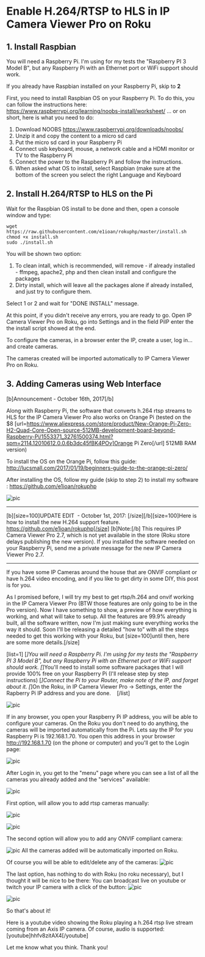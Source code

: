 # Enable H.264/RTSP to HLS in IP Camera Viewer Pro on Roku

## 1. Install Raspbian

You will need a Raspberry Pi. I'm using for my tests the "Raspberry PI 3 Model B", but any Raspberry Pi with an Ethernet port or WiFi support should work.

If you already have Raspbian installed on your Raspberry Pi, skip to **2**

First, you need to install Raspbian OS on your Raspberry Pi. To do this, you can follow the instructions here:
https://www.raspberrypi.org/learning/noobs-install/worksheet/
... or on short, here is what you need to do:

1. Download NOOBS https://www.raspberrypi.org/downloads/noobs/
2. Unzip it and copy the content to a micro sd card
3. Put the micro sd card in your Raspberry Pi 
4. Connect usb keyboard, mouse, a network cable and a HDMI monitor or TV to the Raspberry Pi
5. Connect the power to the Raspberry Pi and follow the instructions.
6. When asked what OS to install, select Raspbian (make sure at the bottom of the screen you select the right Language and Keyboard

## 2. Install H.264/RTSP to HLS on the Pi

Wait for the Raspbian OS install to be done and then, open a console window and type:
```
wget https://raw.githubusercontent.com/e1ioan/rokuphp/master/install.sh
chmod +x install.sh
sudo ./install.sh
```
You will be shown two option:
1. To clean intall, which is recommended, will remove - if already installed - ffmpeg, apache2, php and then clean install and configure the packages
2. Dirty install, which will leave all the packages alone if already installed, and just try to configure them.

Select 1 or 2 and wait for "DONE INSTALL" message.

At this point, if you didn't receive any errors, you are ready to go.
Open IP Camera Viewer Pro on Roku, go into Settings and in the field PiIP enter the the install script showed at the end.

To configure the cameras, in a browser enter the IP, create a user, log in... and create cameras. 

The cameras created will be imported automatically to IP Camera Viewer Pro on Roku.

## 3. Adding Cameras using Web Interface

[b]Announcement - October 16th, 2017[/b]

Along with Raspberry Pi, the software that converts h.264 rtsp streams to HLS for the IP Camera Viewer Pro also works on Orange Pi (tested on the $8 [url=https://www.aliexpress.com/store/product/New-Orange-Pi-Zero-H2-Quad-Core-Open-source-512MB-development-board-beyond-Raspberry-Pi/1553371_32761500374.html?spm=2114.12010612.0.0.6b3dc45fBK4POv]Orange Pi Zero[/url] 512MB RAM version)

To install the OS on the Orange Pi, follow this guide: http://lucsmall.com/2017/01/19/beginners-guide-to-the-orange-pi-zero/

After installing the OS, follow my guide (skip to step 2) to install my software : https://github.com/e1ioan/rokuphp

![pic](https://i.imgur.com/W6m7oNE.jpg)

---------------------------

[b][size=100]UPDATE EDIT  - October 1st, 2017: [/size][/b][size=100]Here is how to install the new H.264 support feature. https://github.com/e1ioan/rokuphp[/size]
[b]Note:[/b] This requires IP Camera Viewer Pro 2.7, which is not yet available in the store (Roku store delays publishing the new version). If you installed the software needed on your Raspberry Pi, send me a private message for the new IP Camera Viewer Pro 2.7.

---------------------------


If you have some IP Cameras around the house that are ONVIF compliant or have h.264 video encoding, and if you like to get dirty in some DIY, this post is for you.

As I promised before, I will try my best to get rtsp/h.264 and onvif working in the IP Camera Viewer Pro (BTW those features are only going to be in the Pro version).
Now I have something to show, a preview of how everything is working, and what will take to setup. All the features are 99.9% already built, all the software written, now I'm just making sure everything works the way it should. Soon I'll be releasing a detailed "how to" with all the steps needed to get this working with your Roku, but [size=100]until then, here are some more details.[/size]

[list=1]
[*]You will need a Raspberry Pi. I'm using for my tests the "Raspberry PI 3 Model B", but any Raspberry Pi with an Ethernet port or WiFi support should work.
[*]You'll need to install some software packages that I will provide 100% free on your Raspberry Pi (I'll release step by step instructions)
[*]Connect the Pi to your Router, make note of the IP, and forget about it.
[*]On the Roku, in IP Camera Viewer Pro -> Settings, enter the Rapberry Pi IP address and you are done.   
[/list]


![pic](https://i.imgur.com/bZa8bLX.jpg)

If in any browser, you open your Raspberry Pi IP address, you will be able to configure your cameras. On the Roku you don't need to do anything, the cameras will be imported automatically from the Pi.
Lets say the IP for you Raspberry Pi is 192.168.1.70. You open this address in your browser http://192.168.1.70 (on the phone or computer) and you'll get to the Login page:

![pic](https://i.imgur.com/s2jLVNU.png)

After Login in, you get to the "menu" page where you can see a list of all the cameras you already added and the "services" available:

![pic](https://i.imgur.com/8smDkKt.png)

First option, will allow you to add rtsp cameras manually:

![pic](https://i.imgur.com/n72Y6oq.png)

![pic](https://i.imgur.com/0LVlGDl.png)

The second option will allow you to add any ONVIF compliant camera:

![pic](https://i.imgur.com/MTft4E1.png)
All the cameras added will be automatically imported on Roku.

Of course you will be able to edit/delete any of the cameras:
![pic](https://i.imgur.com/wB9hzrH.png)

The last option, has nothing to do with Roku (no roku necessary), but I thought it will be nice to be there: You can broadcast live on youtube or twitch your IP camera with a click of the button:
![pic](https://i.imgur.com/VMCxeZv.png)

![pic](https://i.imgur.com/db96Wz6.png)

So that's about it! 

Here is a youtube video showing the Roku playing a h.264 rtsp live stream coming from an Axis IP camera. Of course, audio is supported:
[youtube]hhfv8zitAX4[/youtube]

Let me know what you think.
Thank you!
